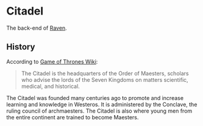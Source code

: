 # Citadel

The back-end of [Raven](https://github.com/googlr/raven).

## History
According to [Game of Thrones Wiki](http://gameofthrones.wikia.com/wiki/The_Citadel):

> The Citadel is the headquarters of the Order of Maesters, scholars who advise the lords of the Seven Kingdoms on matters scientific, medical, and historical.

The Citadel was founded many centuries ago to promote and increase learning and knowledge in Westeros. It is administered by the Conclave, the ruling council of archmaesters. The Citadel is also where young men from the entire continent are trained to become Maesters.
